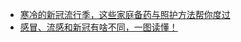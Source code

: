 - [寒冷的新冠流行季，这些家庭备药与照护方法帮你度过](https://sspai.com/post/77155)
- [感冒、流感和新冠有啥不同，一图读懂！](http://wjw.sz.gov.cn/gzcy/ywzs/jbyf/content/post_8300320.html)